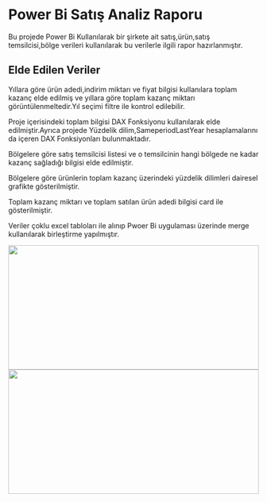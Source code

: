
# Power Bi Satış Analiz Raporu

Bu projede Power Bi Kullanılarak bir şirkete ait satış,ürün,satış temsilcisi,bölge verileri kullanılarak bu verilerle ilgili rapor hazırlanmıştır.

## Elde Edilen Veriler

Yıllara göre ürün adedi,indirim miktarı ve fiyat bilgisi kullanılara toplam kazanç elde edilmiş ve yıllara göre toplam kazanç miktarı görüntülenmeltedir.Yıl seçimi filtre ile kontrol edilebilir.

Proje içerisindeki toplam bilgisi DAX Fonksiyonu kullanılarak elde edilmiştir.Ayrıca projede Yüzdelik dilim,SameperiodLastYear hesaplamalarını da içeren DAX Fonksiyonları bulunmaktadır.

Bölgelere göre satış temsilcisi listesi ve o temsilcinin hangi bölgede ne kadar kazanç sağladığı bilgisi elde edilmiştir.

Bölgelere göre ürünlerin toplam kazanç üzerindeki yüzdelik dilimleri dairesel grafikte gösterilmiştir.

Toplam kazanç miktarı ve toplam satılan ürün adedi bilgisi card ile gösterilmiştir.

Veriler çoklu excel tabloları ile alınıp Pwoer Bi uygulaması üzerinde merge kullanılarak birleştirme yapılmıştır.


<img src="https://github.com/AysenurBALKAN/PowerBiSatisAnalizRaporu/blob/main/powerbiProject.PNG" width="100%" height="250px">
<img src="https://github.com/AysenurBALKAN/PowerBiSatisAnalizRaporu/blob/main/powerbiProject2.PNG" width="100%" height="250px">
  
